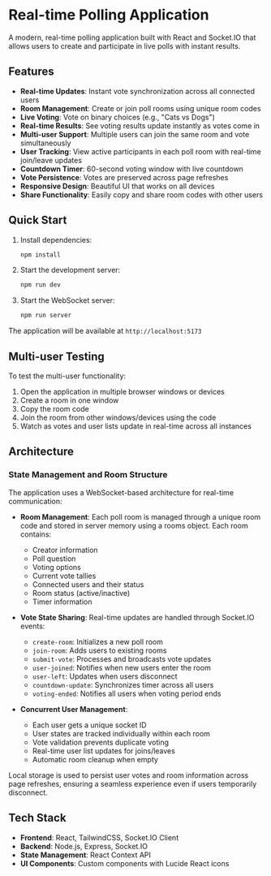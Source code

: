 # Real-time Polling Application

A modern, real-time polling application built with React and Socket.IO that allows users to create and participate in live polls with instant results.

## Features

- **Real-time Updates**: Instant vote synchronization across all connected users
- **Room Management**: Create or join poll rooms using unique room codes
- **Live Voting**: Vote on binary choices (e.g., "Cats vs Dogs")
- **Real-time Results**: See voting results update instantly as votes come in
- **Multi-user Support**: Multiple users can join the same room and vote simultaneously
- **User Tracking**: View active participants in each poll room with real-time join/leave updates
- **Countdown Timer**: 60-second voting window with live countdown
- **Vote Persistence**: Votes are preserved across page refreshes
- **Responsive Design**: Beautiful UI that works on all devices
- **Share Functionality**: Easily copy and share room codes with other users

## Quick Start

1. Install dependencies:
   ```bash
   npm install
   ```

2. Start the development server:
   ```bash
   npm run dev
   ```

3. Start the WebSocket server:
   ```bash
   npm run server
   ```

The application will be available at `http://localhost:5173`

## Multi-user Testing

To test the multi-user functionality:

1. Open the application in multiple browser windows or devices
2. Create a room in one window
3. Copy the room code
4. Join the room from other windows/devices using the code
5. Watch as votes and user lists update in real-time across all instances

## Architecture

### State Management and Room Structure

The application uses a WebSocket-based architecture for real-time communication:

- **Room Management**: Each poll room is managed through a unique room code and stored in server memory using a rooms object. Each room contains:
  - Creator information
  - Poll question
  - Voting options
  - Current vote tallies
  - Connected users and their status
  - Room status (active/inactive)
  - Timer information

- **Vote State Sharing**: Real-time updates are handled through Socket.IO events:
  - `create-room`: Initializes a new poll room
  - `join-room`: Adds users to existing rooms
  - `submit-vote`: Processes and broadcasts vote updates
  - `user-joined`: Notifies when new users enter the room
  - `user-left`: Updates when users disconnect
  - `countdown-update`: Synchronizes timer across all users
  - `voting-ended`: Notifies all users when voting period ends

- **Concurrent User Management**:
  - Each user gets a unique socket ID
  - User states are tracked individually within each room
  - Vote validation prevents duplicate voting
  - Real-time user list updates for joins/leaves
  - Automatic room cleanup when empty

Local storage is used to persist user votes and room information across page refreshes, ensuring a seamless experience even if users temporarily disconnect.

## Tech Stack

- **Frontend**: React, TailwindCSS, Socket.IO Client
- **Backend**: Node.js, Express, Socket.IO
- **State Management**: React Context API
- **UI Components**: Custom components with Lucide React icons
